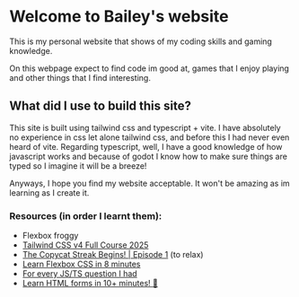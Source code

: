 # Welcome to Bailey's website

This is my personal website that shows of my coding skills and gaming knowledge.

On this webpage expect to find code im good at, games that I enjoy playing and other things that I find interesting.

## What did I use to build this site?

This site is built using tailwind css and typescript + vite.
I have absolutely no experience in css let alone tailwind css, and before this I had never even heard of vite. Regarding typescript, well, I have a good knowledge of how javascript works and because of godot I know how to make sure things are typed so I imagine it will be a breeze!

Anyways, I hope you find my website acceptable. It won't be amazing as im learning as I create it.

### Resources (in order I learnt them):

 - Flexbox froggy
 - [Tailwind CSS v4 Full Course 2025](https://www.youtube.com/watch?v=6biMWgD6_JY)
 - [The Copycat Streak Begins! | Episode 1](https://www.youtube.com/watch?v=yvuJkpx0P5Y) (to relax)
 - [Learn Flexbox CSS in 8 minutes](https://www.youtube.com/watch?v=phWxA89Dy94)
 - [For every JS/TS question I had](https://developer.mozilla.org/en-US/)
 - [Learn HTML forms in 10+ minutes! 📝](https://www.youtube.com/watch?v=zIN54lhJtQU)
